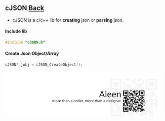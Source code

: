 ## cJSON [Back](./../c.md)

- cJSON is a c/c++ lib for **creating** json or **parsing** json.

#### Include lib

```c
#include "cJSON.h"
```

#### Create Json Object/Array

```c
cJSON* jobj = cJSON_CreateObject();
```

<a href="http://aleen42.github.io/" target="_blank" ><img src="./../../../pic/tail.gif"></a>
